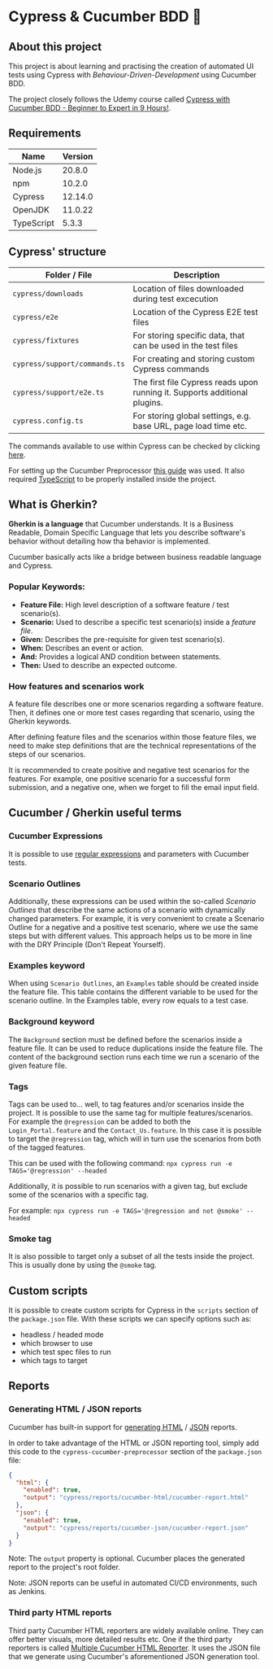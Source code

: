 # Cypress & Cucumber BDD 🤖

## About this project

This project is about learning and practising the creation of automated UI tests using
Cypress with _Behaviour-Driven-Development_ using Cucumber BDD.

The project closely follows the Udemy course called
[Cypress with Cucumber BDD - Beginner to Expert in 9 Hours!](https://www.udemy.com/course/cypress-with-cucumber-bdd-beginner-to-expert-in-9-hours).

## Requirements

| Name       | Version |
| ---------- | ------- |
| Node.js    | 20.8.0  |
| npm        | 10.2.0  |
| Cypress    | 12.14.0 |
| OpenJDK    | 11.0.22 |
| TypeScript | 5.3.3   |

## Cypress' structure

| Folder / File                 | Description                                                                |
| ----------------------------- | -------------------------------------------------------------------------- |
| `cypress/downloads`           | Location of files downloaded during test excecution                        |
| `cypress/e2e`                 | Location of the Cypress E2E test files                                     |
| `cypress/fixtures`            | For storing specific data, that can be used in the test files              |
| `cypress/support/commands.ts` | For creating and storing custom Cypress commands                           |
| `cypress/support/e2e.ts`      | The first file Cypress reads upon running it. Supports additional plugins. |
| `cypress.config.ts`           | For storing global settings, e.g. base URL, page load time etc.            |

The commands available to use within Cypress can be checked by clicking
[here](https://docs.cypress.io/api/table-of-contents).

For setting up the Cucumber Preprocessor
[this guide](https://github.com/badeball/cypress-cucumber-preprocessor/blob/master/docs/quick-start.md) was used.
It also required [TypeScript](https://docs.cypress.io/guides/tooling/typescript-support#Install-TypeScript) to be properly installed inside the project.

## What is Gherkin?

**Gherkin is a language** that Cucumber understands. It is a Business Readable,
Domain Specific Language that lets you describe software's behavior without
detailing how tha behavior is implemented.

Cucumber basically acts like a bridge between business readable language and Cypress.

### Popular Keywords:

- **Feature File:** High level description of a software feature / test scenario(s).
- **Scenario:** Used to describe a specific test scenario(s) inside a _feature file_.
- **Given:** Describes the pre-requisite for given test scenario(s).
- **When:** Describes an event or action.
- **And:** Provides a logical AND condition between statements.
- **Then:** Used to describe an expected outcome.

### How features and scenarios work

A feature file describes one or more scenarios regarding a software feature. Then,
it defines one or more test cases regarding that scenario, using the Gherkin keywords.

After defining feature files and the scenarios within those feature files, we need to
make step definitions that are the technical representations of the steps of our scenarios.

It is recommended to create positive and negative test scenarios for the features.
For example, one positive scenario for a successful form submission, and a negative one,
when we forget to fill the email input field.

## Cucumber / Gherkin useful terms

### Cucumber Expressions

It is possible to use [regular expressions](https://github.com/cucumber/cucumber-expressions#readme)
and parameters with Cucumber tests.

### Scenario Outlines

Additionally, these expressions can be used within the so-called _Scenario Outlines_ that
describe the same actions of a scenario with dynamically changed parameters. For example, it
is very convenient to create a Scenario Outline for a negative and a positive test scenario,
where we use the same steps but with different values. This approach helps us to be more in
line with the DRY Principle (Don't Repeat Yourself).

### Examples keyword

When using `Scenario Outlines`, an `Examples` table should be created inside the feature file.
This table contains the different variable to be used for the scenario outline. In the Examples
table, every row equals to a test case.

### Background keyword

The `Background` section must be defined before the scenarios inside a feature file. It can be used
to reduce duplications inside the feature file. The content of the background section runs each
time we run a scenario of the given feature file.

### Tags

Tags can be used to... well, to tag features and/or scenarios inside the project. It is possible to
use the same tag for multiple features/scenarios. For example the `@regression` can be added to
both the `Login_Portal.feature` and the `Contact_Us.feature`. In this case it is possible to
target the `@regression` tag, which will in turn use the scenarios from both of the tagged
features.

This can be used with the following command:
`npx cypress run -e TAGS='@regression' --headed`

Additionally, it is possible to run scenarios with a given tag, but exclude some of the
scenarios with a specific tag.

For example:
`npx cypress run -e TAGS='@regression and not @smoke' --headed`

### Smoke tag

It is also possible to target only a subset of all the tests inside the project. This is
usually done by using the `@smoke` tag.

## Custom scripts

It is possible to create custom scripts for Cypress in the `scripts` section of the
`package.json` file. With these scripts we can specify options such as:

- headless / headed mode
- which browser to use
- which test spec files to run
- which tags to target

## Reports

### Generating HTML / JSON reports

Cucumber has built-in support for
[generating HTML](https://github.com/badeball/cypress-cucumber-preprocessor/blob/master/docs/html-report.md) / [JSON](https://github.com/badeball/cypress-cucumber-preprocessor/blob/master/docs/json-report.md) reports.

In order to take advantage of the HTML or JSON reporting tool, simply add this code to the
`cypress-cucumber-preprocessor` section of the `package.json` file:

```json
{
  "html": {
    "enabled": true,
    "output": "cypress/reports/cucumber-html/cucumber-report.html"
  },
  "json": {
    "enabled": true,
    "output": "cypress/reports/cucumber-json/cucumber-report.json"
  }
}
```

Note: The `output` property is optional. Cucumber places the generated report to the
project's root folder.

Note: JSON reports can be useful in automated CI/CD environments, such as Jenkins.

### Third party HTML reports

Third party Cucumber HTML reporters are widely available online. They can offer better
visuals, more detailed results etc. One if the third party reporters is called
[Multiple Cucumber HTML Reporter](https://www.npmjs.com/package/multiple-cucumber-html-reporter).
It uses the JSON file that we generate using Cucumber's aforementioned JSON generation tool.

